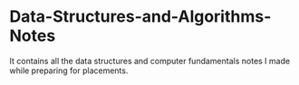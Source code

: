 # Data-Structures-and-Algorithms-Notes
It contains all the data structures and computer fundamentals notes I made while preparing for placements.
